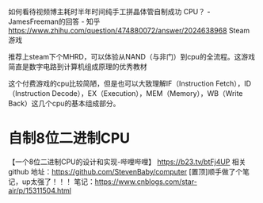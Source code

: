 


如何看待视频博主耗时半年时间纯手工拼晶体管自制成功 CPU？ - JamesFreeman的回答 - 知乎
https://www.zhihu.com/question/474880072/answer/2024638968 Steam 游戏 

推荐上steam下个MHRD，可以体验从NAND（与非门）到cpu的全流程。这游戏简直是数字电路到计算机组成原理的优秀教材




















这个付费游戏的cpu比较简陋，但是也可以大致理解IF（Instruction Fetch），ID（Instruction Decode），EX（Execution），MEM（Memory），WB（Write Back）这几个cpu的基本组成部分。





# 自制8位二进制CPU




【一个8位二进制CPU的设计和实现-哔哩哔哩】 https://b23.tv/btFj4UP
相关 github 地址：https://github.com/StevenBaby/computer
[置顶]顺手做了个笔记，up太强了！！！
笔记：https://www.cnblogs.com/star-air/p/15311504.html 

















